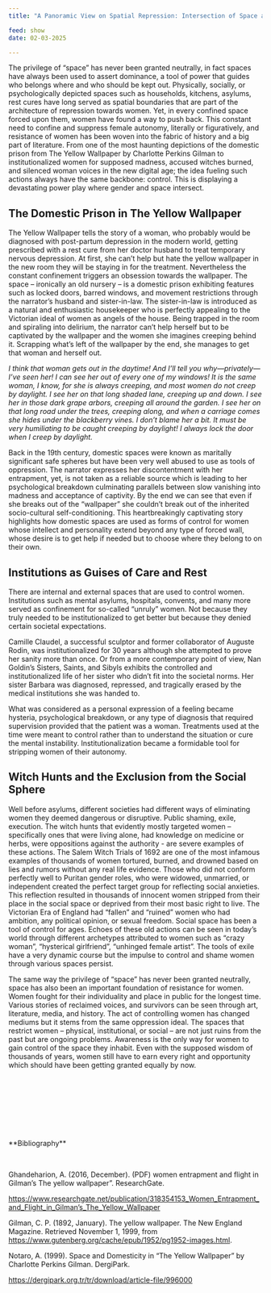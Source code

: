```yaml
---
title: "A Panoramic View on Spatial Repression: Intersection of Space and Gender by Ada Nil Toprak"

feed: show
date: 02-03-2025

---
```


The privilege of “space” has never been granted neutrally, in fact spaces have always been used to assert dominance, a tool of power that guides who belongs where and who should be kept out. Physically, socially, or psychologically depicted spaces such as households, kitchens, asylums, rest cures have long served as spatial boundaries that are part of the architecture of repression towards women. Yet, in every confined space forced upon them, women have found a way to push back. This constant need to confine and suppress female autonomy, literally or figuratively, and resistance of women has been woven into the fabric of history and a big part of literature. From one of the most haunting depictions of the domestic prison from The Yellow Wallpaper by Charlotte Perkins Gilman to institutionalized women for supposed madness, accused witches burned, and silenced woman voices in the new digital age; the idea fueling such actions always have the same backbone: control. This is displaying a devastating power play where gender and space intersect.

## The Domestic Prison in The Yellow Wallpaper
The Yellow Wallpaper tells the story of a woman, who probably would be diagnosed with post-partum depression in the modern world, getting prescribed with a rest cure from her doctor husband to treat temporary nervous depression. At first, she can’t help but hate the yellow wallpaper in the new room they will be staying in for the treatment. Nevertheless the constant confinement triggers an obsession towards the wallpaper. The space – ironically an old nursery – is a domestic prison exhibiting features such as locked doors, barred windows, and movement restrictions through the narrator’s husband and sister-in-law. The sister-in-law is introduced as a natural and enthusiastic housekeeper who is perfectly appealing to the Victorian ideal of women as angels of the house. Being trapped in the room and spiraling into delirium, the narrator can’t help herself but to be captivated by the wallpaper and the women she imagines creeping behind it. Scrapping what’s left of the wallpaper by the end, she manages to get that woman and herself out. 


*I think that woman gets out in the daytime!*
*And I’ll tell you why—privately—I’ve seen her!*
*I can see her out of every one of my windows!*
*It is the same woman, I know, for she is always creeping, and most women do not creep by daylight.*
*I see her on that long shaded lane, creeping up and down. I see her in those dark grape arbors, creeping all around the garden.*
*I see her on that long road under the trees, creeping along, and when a carriage comes she hides under the blackberry vines.*
*I don’t blame her a bit. It must be very humiliating to be caught creeping by daylight!*
*I always lock the door when I creep by daylight.*
 
Back in the 19th century, domestic spaces were known as maritally significant safe spheres but have been very well abused to use as tools of oppression. The narrator expresses her discontentment with her entrapment, yet, is not taken as a reliable source which is leading to her psychological breakdown culminating parallels between slow vanishing into madness and acceptance of captivity. By the end we can see that even if she breaks out of the “wallpaper” she couldn’t break out of the inherited socio-cultural self-conditioning. This heartbreakingly captivating story highlights how domestic spaces are used as forms of control for women whose intellect and personality extend beyond any type of forced wall, whose desire is to get help if needed but to choose where they belong to on their own.  

## Institutions as Guises of Care and Rest
There are internal and external spaces that are used to control women. Institutions such as mental asylums, hospitals, convents, and many more served as confinement for so-called “unruly” women. Not because they truly needed to be institutionalized to get better but because they denied certain societal expectations.

Camille Claudel, a successful sculptor and former collaborator of Auguste Rodin, was institutionalized for 30 years although she attempted to prove her sanity more than once. Or from a more contemporary point of view, Nan Goldin’s Sisters, Saints, and Sibyls exhibits the controlled and institutionalized life of her sister who didn’t fit into the societal norms. Her sister Barbara was diagnosed, repressed, and tragically erased by the medical institutions she was handed to. 

What was considered as a personal expression of a feeling became hysteria, psychological breakdown, or any type of diagnosis that required supervision provided that the patient was a woman. Treatments used at the time were meant to control rather than to understand the situation or cure the mental instability. Institutionalization became a formidable tool for stripping women of their autonomy.


## Witch Hunts and the Exclusion from the Social Sphere
Well before asylums, different societies had different ways of eliminating women they deemed dangerous or disruptive. Public shaming, exile, execution. The witch hunts that evidently mostly targeted women – specifically ones that were living alone, had knowledge on medicine or herbs, were oppositions against the authority - are severe examples of these actions. The Salem Witch Trials of 1692 are one of the most infamous examples of thousands of women tortured, burned, and drowned based on lies and rumors without any real life evidence. Those who did not conform perfectly well to Puritan gender roles, who were widowed, unmarried, or independent created the perfect target group for reflecting social anxieties. This reflection resulted in thousands of innocent women stripped from their place in the social space or deprived from their most basic right to live. The Victorian Era of England had “fallen” and “ruined” women who had ambition, any political opinion, or sexual freedom. Social space has been a tool of control for ages. Echoes of these old actions can be seen in today’s world through different archetypes attributed to women such as “crazy woman”, “hysterical girlfriend”, “unhinged female artist”. The tools of exile have a very dynamic course but the impulse to control and shame women through various spaces persist. 
 
The same way the privilege of “space” has never been granted neutrally, space has also been an important foundation of resistance for women. Women fought for their individuality and place in public for the longest time. Various stories of reclaimed voices, and survivors can be seen through art, literature, media, and history. The act of controlling women has changed mediums but it stems from the same oppression ideal. The spaces that restrict women – physical, institutional, or social – are not just ruins from the past but are ongoing problems. Awareness is the only way for women to gain control of the space they inhabit. Even with the supposed wisdom of thousands of years, women still have to earn every right and opportunity which should have been getting granted equally by now. 

<p>&nbsp;</p>
<p>&nbsp;</p>
<p>&nbsp;</p>
<p>&nbsp;</p>
**Bibliography** 
<p>&nbsp;</p>

Ghandeharion, A. (2016, December). (PDF) women entrapment and flight in Gilman’s The yellow wallpaper”. ResearchGate.

https://www.researchgate.net/publication/318354153_Women_Entrapment_and_Flight_in_Gilman’s_The_Yellow_Wallpaper 

Gilman, C. P. (1892, January). The yellow wallpaper. The New England Magazine. 
Retrieved November 1, 1999, from https://www.gutenberg.org/cache/epub/1952/pg1952-images.html. 

Notaro, A. (1999). Space and Domesticity in “The Yellow Wallpaper” by Charlotte Perkins Gilman. DergiPark. 

https://dergipark.org.tr/tr/download/article-file/996000

